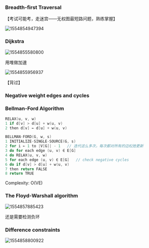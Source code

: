 ### Breadth-first Traversal

【考试可能考，走迷宫——无权图最短路问题，熟练掌握】

![1554854947394](C:\Users\Administrator\Desktop\study\算法分析与设计\assets\1554854947394.png)



### Dijkstra

![1554855580800](C:\Users\Administrator\Desktop\study\算法分析与设计\assets\1554855580800.png)

用堆做加速

![1554855956937](C:\Users\Administrator\Desktop\study\算法分析与设计\assets\1554855956937.png)

【背过】

### Negative weight edges and cycles

### Bellman-Ford Algorithm

```c
RELAX(u, v, w)
1 if d[v] > d[u] + w(u, v)
2 then d[v] ← d[u] + w(u, v)

BELLMAN-FORD(G, w, s)
1 INITIALIZE-SINGLE-SOURCE(G, s)
2 for i ← 1 to |V[G]| - 1	// 迭代这么多次，每次都对所有的边松弛更新
3 do for each edge (u, v) ∈ E[G]
4 do RELAX(u, v, w)
5 for each edge (u, v) ∈ E[G]	// check negative cycles
6 do if d[v] > d[u] + w(u, v)	
7 then return FALSE
8 return TRUE
```

Complexity: O(VE)



### The Floyd-Warshall algorithm

![1554857885423](C:\Users\Administrator\Desktop\study\算法分析与设计\assets\1554857885423.png)

还是需要检测负环



### Difference constraints

![1554858800922](C:\Users\Administrator\Desktop\study\算法分析与设计\assets\1554858800922.png)